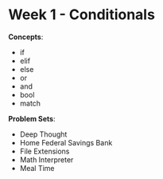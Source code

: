 # Week 1 - Conditionals

**Concepts**:
- if
- elif
- else
- or
- and
- bool
- match

**Problem Sets**:

- Deep Thought
- Home Federal Savings Bank
- File Extensions
- Math Interpreter
- Meal Time

